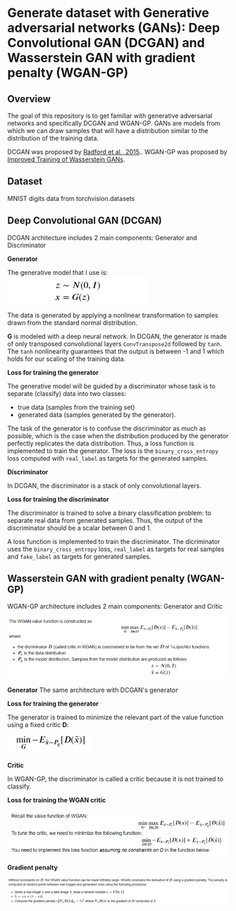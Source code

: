 # Generate dataset with Generative adversarial networks (GANs): Deep Convolutional GAN (DCGAN) and Wasserstein GAN with gradient penalty (WGAN-GP)



## Overview
The goal of this repository is to get familiar with generative adversarial networks and specifically DCGAN and WGAN-GP. GANs are models from which we can draw samples that will have a distribution similar to the distribution of the training data.


DCGAN was proposed by [Radford et al., 2015](https://arxiv.org/pdf/1511.06434.pdf).. WGAN-GP was proposed by  [Improved Training of Wasserstein GANs](https://arxiv.org/pdf/1704.00028.pdf).

## Dataset 
MNIST digits data from torchvision.datasets

## Deep Convolutional GAN (DCGAN)
DCGAN architecture includes 2 main components: Generator and Discriminator

**Generator**

The generative model that I use is:
<img src="https://github.com/huongdo108/generate-dataset-with-DCGAN--WGAN-GP/blob/master/images/dcgan_generator.PNG" align="centre">

The data is generated by applying a nonlinear transformation to samples drawn from the standard normal distribution.

**G** is modeled with a deep neural network. In DCGAN, the generator is made of only transposed convolutional layers `ConvTranspose2d` followed by `tanh`. 
The `tanh` nonlinearity guarantees that the output is between -1 and 1 which holds for our scaling of the training data.

**Loss for training the generator**

The generative model will be guided by a discriminator whose task is to separate (classify) data into two classes:
* true data (samples from the training set)
* generated data (samples generated by the generator).

The task of the generator is to confuse the discriminator as much as possible, which is the case when the distribution produced by the generator perfectly replicates the data distribution. Thus, a loss function is implemented to train the generator. The loss is the `binary_cross_entropy` loss computed with `real_label` as targets for the generated samples.

**Discriminator**

In DCGAN, the discriminator is a stack of only convolutional layers.

**Loss for training the discriminator**

The discriminator is trained to solve a binary classification problem: to separate real data from generated samples. Thus, the output of the discriminator should be a scalar between 0 and 1. 

A loss function is implemented to train the discriminator. The dicriminator uses the `binary_cross_entropy` loss,  `real_label` as targets for real samples and `fake_label` as targets for generated samples.

## Wasserstein GAN with gradient penalty (WGAN-GP)

WGAN-GP architecture includes 2 main components: Generator and Critic


<img src="https://github.com/huongdo108/generate-dataset-with-DCGAN--WGAN-GP/blob/master/images/wgan.PNG" align="centre">

**Generator**
The same architecture with DCGAN's generator

**Loss for training the generator**

The generator is trained to minimize the relevant part of the value function using a fixed critic **D**:

<img src="https://github.com/huongdo108/generate-dataset-with-DCGAN--WGAN-GP/blob/master/images/wgan_g_loss.PNG" align="centre">

**Critic**

In WGAN-GP, the discriminator is called a critic because it is not trained to classify. 

**Loss for training the WGAN critic**

<img src="https://github.com/huongdo108/generate-dataset-with-DCGAN--WGAN-GP/blob/master/images/wgan_c_loss.PNG" align="centre">

**Gradient penalty**

<img src="https://github.com/huongdo108/generate-dataset-with-DCGAN--WGAN-GP/blob/master/images/wgan_penalty.PNG" align="centre">

